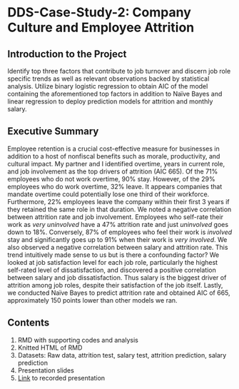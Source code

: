 # DDS-Case-Study-2: Company Culture and Employee Attrition 

## Introduction to the Project
Identify top three factors that contribute to job turnover and discern job role specific trends as well as relevant observations backed by statistical analysis. Utilize binary logistic regression to obtain AIC of the model containing the aforementioned top factors in addition to Naïve Bayes and linear regression to deploy prediction models for attrition and monthly salary.

## Executive Summary
Employee retention is a crucial cost-effective measure for businesses in addition to a host of nonfiscal benefits such as morale, productivity, and cultural impact. My partner and I identified overtime, years in current role, and job involvement as the top drivers of attrition (AIC 665). Of the 71% employees who do not work overtime, 90% stay. However, of the 29% employees who do work overtime, 32% leave. It appears companies that mandate overtime could potentially lose one third of their workforce. Furthermore, 22% employees leave the company within their first 3 years if they retained the same role in that duration. We noted a negative correlation between attrition rate and job involvement. Employees who self-rate their work as *very uninvolved* have a 47% attrition rate and just *uninvolved* goes down to 18%. Conversely, 87% of employees who feel their work is *involved* stay and significantly goes up to 91% when their work is *very involved*. We also observed a negative correlation between salary and attrition rate. This trend intuitively made sense to us but is there a confounding factor? We looked at job satisfaction level for each job role, particularly the highest self-rated level of dissatisfaction, and discovered a positive correlation between salary and job dissatisfaction. Thus salary is the biggest driver of attrition among job roles, despite their satisfaction of the job itself. Lastly, we conducted Naïve Bayes to predict attrition rate and obtained AIC of 665, approximately 150 points lower than other models we ran. 

## Contents
1. RMD with supporting codes and analysis
2. Knitted HTML of RMD
3. Datasets: Raw data, attrition test, salary test, attrition prediction, salary prediction
4. Presentation slides
5. [Link](https://smu.zoom.us/rec/play/n4I_gxBul9x6l0eqhvpHsmFpAwzIzmpcFZ3wRvy7FUutJ_6SSmRVyWtLGUXYXvzTOOIcFhxcNsnJwnIH.r2k03etIa08uOa87) to recorded presentation

